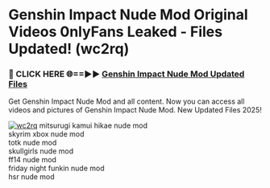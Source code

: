 # Genshin Impact Nude Mod Original Videos 0nlyFans Leaked - Files Updated! (wc2rq)

<h3>🔴 CLICK HERE 🌐==►► <a href="https://tinyurl.com/yrmya6cz" rel="nofollow">Genshin Impact Nude Mod Updated Files</a></h3>

Get Genshin Impact Nude Mod and all content. Now you can access all videos and pictures of Genshin Impact Nude Mod. New Updated Files 2025!

[![wc2rq](https://i.imgur.com/FMdXYCs.gif)](https://tinyurl.com/yrmya6cz)
mitsurugi kamui hikae nude mod<br>
skyrim xbox nude mod<br>
totk nude mod<br>
skullgirls nude mod<br>
ff14 nude mod<br>
friday night funkin nude mod<br>
hsr nude mod